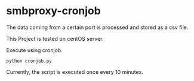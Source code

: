 # smbproxy-cronjob

The data coming from a certain port is processed and stored as a csv file.

This Project is tested on centOS server.

Execute using cronjob.

    python cronjob.py

Currently, the script is executed once every 10 minutes.
